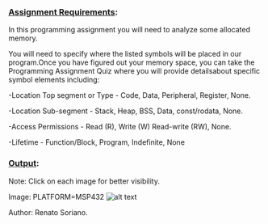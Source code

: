 ### <ins>Assignment Requirements</ins>:  

In this programming assignment you will need to analyze some allocated memory. 

You will need to specify where the listed symbols will be placed in our program.Once you have figured out your memory space, you can take the Programming Assignment Quiz where you will provide detailsabout  specific symbol elements including:

-Location Top segment or Type - Code, Data, Peripheral, Register, None.

-Location Sub-segment - Stack, Heap, BSS, Data, const/rodata, None.

-Access Permissions  - Read (R), Write (W) Read-write (RW), None.

-Lifetime - Function/Block, Program, Indefinite, None

### <ins>Output</ins>:  

Note: Click on each image for better visibility.

Image: PLATFORM=MSP432
![alt text](https://github.com/renatosoriano/Coursera-Introduction-to-Embedded-Systems-Software-and-Development-Environments/blob/master/Assignments/C1M3/C1M3.png)


Author: Renato Soriano.